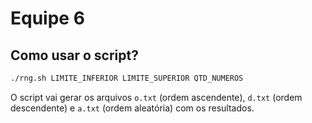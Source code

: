# Equipe 6

## Como usar o script?

```bash
./rng.sh LIMITE_INFERIOR LIMITE_SUPERIOR QTD_NUMEROS
```

O script vai gerar os arquivos `o.txt` (ordem ascendente), `d.txt` (ordem descendente) e `a.txt` (ordem aleatória) com os resultados.

